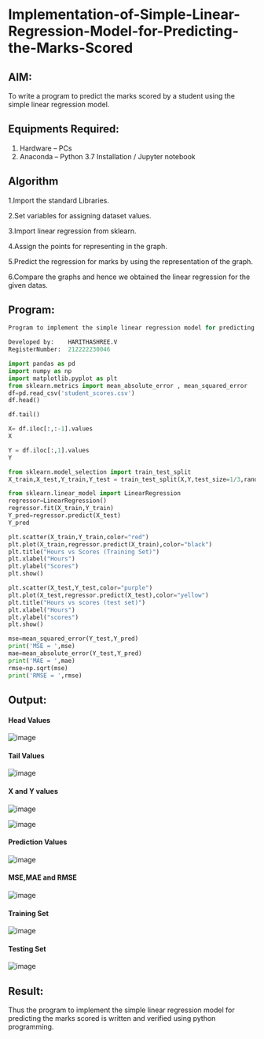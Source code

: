 # Implementation-of-Simple-Linear-Regression-Model-for-Predicting-the-Marks-Scored

## AIM:
To write a program to predict the marks scored by a student using the simple linear regression model.

## Equipments Required:
1. Hardware – PCs
2. Anaconda – Python 3.7 Installation / Jupyter notebook

## Algorithm

1.Import the standard Libraries.

2.Set variables for assigning dataset values.

3.Import linear regression from sklearn.

4.Assign the points for representing in the graph.

5.Predict the regression for marks by using the representation of the graph.

6.Compare the graphs and hence we obtained the linear regression for the given datas.

## Program:

```python
Program to implement the simple linear regression model for predicting the marks scored.

Developed by:    HARITHASHREE.V
RegisterNumber:  212222230046
```

```python
import pandas as pd
import numpy as np
import matplotlib.pyplot as plt
from sklearn.metrics import mean_absolute_error , mean_squared_error
df=pd.read_csv('student_scores.csv')
df.head()
```

```python
df.tail()
```

```python
X= df.iloc[:,:-1].values
X
```

```python
Y = df.iloc[:,1].values
Y
```

```python
from sklearn.model_selection import train_test_split
X_train,X_test,Y_train,Y_test = train_test_split(X,Y,test_size=1/3,random_state=0)
```

```python
from sklearn.linear_model import LinearRegression
regressor=LinearRegression()
regressor.fit(X_train,Y_train)
Y_pred=regressor.predict(X_test)
Y_pred
```

```python
plt.scatter(X_train,Y_train,color="red")
plt.plot(X_train,regressor.predict(X_train),color="black")
plt.title("Hours vs Scores (Training Set)")
plt.xlabel("Hours")
plt.ylabel("Scores")
plt.show()
```

```python
plt.scatter(X_test,Y_test,color="purple")
plt.plot(X_test,regressor.predict(X_test),color="yellow")
plt.title("Hours vs scores (test set)")
plt.xlabel("Hours")
plt.ylabel("scores")
plt.show()
```

```python
mse=mean_squared_error(Y_test,Y_pred)
print('MSE = ',mse)
mae=mean_absolute_error(Y_test,Y_pred)
print('MAE = ',mae)
rmse=np.sqrt(mse)
print('RMSE = ',rmse)
```

## Output:

#### Head Values
![image](https://github.com/haritha-venkat/Implementation-of-Simple-Linear-Regression-Model-for-Predicting-the-Marks-Scored/assets/121285701/747192b6-f483-4d87-b6bd-3028b893f31a)


#### Tail Values
![image](https://github.com/haritha-venkat/Implementation-of-Simple-Linear-Regression-Model-for-Predicting-the-Marks-Scored/assets/121285701/0852cd81-cf12-48e5-a17f-4d23125ca761)


#### X and Y values
![image](https://github.com/haritha-venkat/Implementation-of-Simple-Linear-Regression-Model-for-Predicting-the-Marks-Scored/assets/121285701/50187495-67bf-419f-af85-5d5bccea073e)

![image](https://github.com/haritha-venkat/Implementation-of-Simple-Linear-Regression-Model-for-Predicting-the-Marks-Scored/assets/121285701/ffc0f349-a6bf-45df-a2ae-e05cb44da33b)

####  Prediction Values
![image](https://github.com/haritha-venkat/Implementation-of-Simple-Linear-Regression-Model-for-Predicting-the-Marks-Scored/assets/121285701/53887a7d-0747-4cc7-a775-826f644376fc)


#### MSE,MAE and RMSE
![image](https://github.com/haritha-venkat/Implementation-of-Simple-Linear-Regression-Model-for-Predicting-the-Marks-Scored/assets/121285701/d44471f8-0ba7-4ca8-93ea-9329b9eba440)


#### Training Set
![image](https://github.com/haritha-venkat/Implementation-of-Simple-Linear-Regression-Model-for-Predicting-the-Marks-Scored/assets/121285701/700a63eb-3ff6-4346-a1bc-296e827f6e01)


#### Testing Set
![image](https://github.com/haritha-venkat/Implementation-of-Simple-Linear-Regression-Model-for-Predicting-the-Marks-Scored/assets/121285701/0ee278cb-3963-4d0f-931b-352550aba760)


## Result:
Thus the program to implement the simple linear regression model for predicting the marks scored is written and verified using python programming.
